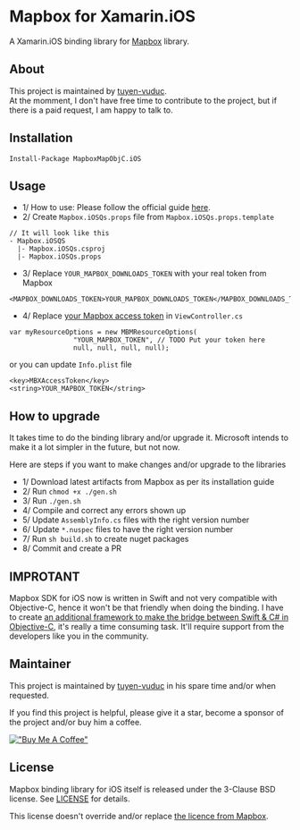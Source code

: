 # Mapbox for Xamarin.iOS
A Xamarin.iOS binding library for [Mapbox](https://www.mapbox.com/ios-sdk/) library.

## About
This project is maintained by [tuyen-vuduc](https://github.com/tuyen-vuduc).<br> 
At the momment, I don't have free time to contribute to the project, but if there is a paid request, I am happy to talk to.

## Installation

```
Install-Package MapboxMapObjC.iOS
```

## Usage

- 1/ How to use: Please follow the official guide [here](https://www.mapbox.com/ios-sdk/).
- 2/ Create `Mapbox.iOSQs.props` file from `Mapbox.iOSQs.props.template`
```
// It will look like this
- Mapbox.iOSQS
  |- Mapbox.iOSQs.csproj
  |- Mapbox.iOSQs.props
```
- 3/ Replace `YOUR_MAPBOX_DOWNLOADS_TOKEN` with your real token from Mapbox
```
<MAPBOX_DOWNLOADS_TOKEN>YOUR_MAPBOX_DOWNLOADS_TOKEN</MAPBOX_DOWNLOADS_TOKEN>
```

- 4/ Replace [your Mapbox access token](https://account.mapbox.com/) in `ViewController.cs`
```
var myResourceOptions = new MBMResourceOptions(
                "YOUR_MAPBOX_TOKEN", // TODO Put your token here
                null, null, null, null);
```
or you can update `Info.plist` file
```
<key>MBXAccessToken</key>
<string>YOUR_MAPBOX_TOKEN</string>
```

## How to upgrade
It takes time to do the binding library and/or upgrade it. Microsoft intends to make it a lot simpler in the future, but not now.

Here are steps if you want to make changes and/or upgrade to the libraries

- 1/ Download latest artifacts from Mapbox as per its installation guide
- 2/ Run `chmod +x ./gen.sh`
- 3/ Run `./gen.sh`
- 4/ Compile and correct any errors shown up
- 5/ Update `AssemblyInfo.cs` files with the right version number
- 6/ Update `*.nuspec` files to have the right version number
- 7/ Run `sh build.sh` to create nuget packages
- 8/ Commit and create a PR

## IMPROTANT
Mapbox SDK for iOS now is written in Swift and not very compatible with Objective-C, hence it won't be that friendly when doing the binding.
I have to create [an additional framework to make the bridge between Swift & C# in Objective-C](https://github.com/tuyen-vuduc/mapbox-ios-objective-c), it's really a time consuming task.
It'll require support from the developers like you in the community.

## Maintainer
This project is maintained by [tuyen-vuduc](https://github.com/tuyen-vuduc) in his spare time and/or when requested.<br>

If you find this project is helpful, please give it a star, become a sponsor of the project and/or buy him a coffee.

[!["Buy Me A Coffee"](https://www.buymeacoffee.com/assets/img/custom_images/orange_img.png)](https://www.buymeacoffee.com/tuyen.vuduc)

## License

Mapbox binding library for iOS itself is released under the 3-Clause BSD license.
See [LICENSE](./LICENSE) for details.

This license doesn't override and/or replace [the licence from Mapbox](./artifacts/LICENSE.md).